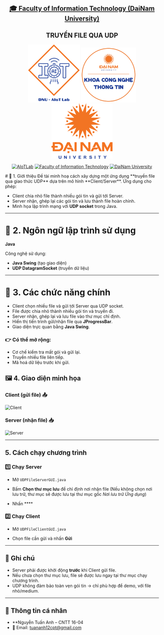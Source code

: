 <h2 align="center">
    <a href="https://dainam.edu.vn/vi/khoa-cong-nghe-thong-tin">
    🎓 Faculty of Information Technology (DaiNam University)
    </a>
</h2>
<h2 align="center">
    TRUYỀN FILE QUA UDP 
</h2>
<div align="center">
    <p align="center">
        <img src="docs/aiotlab_logo.png" alt="AIoTLab Logo" width="170"/>
        <img src="docs/fitdnu_logo.png" alt="AIoTLab Logo" width="180"/>
        <img src="docs/dnu_logo.png" alt="DaiNam University Logo" width="200"/>
    </p>

[![AIoTLab](https://img.shields.io/badge/AIoTLab-green?style=for-the-badge)](https://www.facebook.com/DNUAIoTLab)
[![Faculty of Information Technology](https://img.shields.io/badge/Faculty%20of%20Information%20Technology-blue?style=for-the-badge)](https://dainam.edu.vn/vi/khoa-cong-nghe-thong-tin)
[![DaiNam University](https://img.shields.io/badge/DaiNam%20University-orange?style=for-the-badge)](https://dainam.edu.vn)

</div>
# 📖 1. Giới thiệu
Đề tài minh hoạ cách xây dựng một ứng dụng **truyền file qua giao thức UDP** dựa trên mô hình **Client/Server**.  
Ứng dụng cho phép:

- Client chia nhỏ file thành nhiều gói tin và gửi tới Server.  
- Server nhận, ghép lại các gói tin và lưu thành file hoàn chỉnh.  
- Minh họa lập trình mạng với **UDP socket** trong Java.  

---

# 🔧 2. Ngôn ngữ lập trình sử dụng
**Java**

Công nghệ sử dụng:
- **Java Swing** (tạo giao diện)  
- **UDP DatagramSocket** (truyền dữ liệu)  

---

# 🚀 3. Các chức năng chính
- Client chọn nhiều file và gửi tới Server qua UDP socket.  
- File được chia nhỏ thành nhiều gói tin và truyền đi.  
- Server nhận, ghép lại và lưu file vào thư mục chỉ định.  
- Hiển thị tiến trình gửi/nhận file qua **JProgressBar**.  
- Giao diện trực quan bằng **Java Swing**.  

### 👉 Có thể mở rộng:
- Cơ chế kiểm tra mất gói và gửi lại.  
- Truyền nhiều file liên tiếp.  
- Mã hoá dữ liệu trước khi gửi.  

## 🖼️ 4. Giao diện minh họa

### Client (gửi file) 📤
![Client](https://raw.githubusercontent.com/<tên_tài_khoản>/<tên_repo>/main/docs/client.png)

### Server (nhận file) 📥
![Server](https://raw.githubusercontent.com/<tên_tài_khoản>/<tên_repo>/main/docs/server.png)

---

## 5. Cách chạy chương trình

### 1️⃣ Chạy Server
- Mở `UDPFileServerGUI.java`  
  
- Bấm **Chọn thư mục lưu** để chỉ định nơi nhận file (Nếu không chọn nơi lưu trữ, thư mục sẽ được lưu tại thư mục gốc *Nơi lưu trữ Ứng dụng*)  
- Nhấn ****

### 2️⃣ Chạy Client
- Mở `UDPFileClientGUI.java`  

- Chọn file cần gửi và nhấn **Gửi**

---

## 📌 Ghi chú
- Server phải được khởi động **trước** khi Client gửi file.  
- Nếu chưa chọn thư mục lưu, file sẽ được lưu ngay tại thư mục chạy chương trình.  
- UDP không đảm bảo toàn vẹn gói tin → chỉ phù hợp để demo, với file nhỏ/medium.  

---

## 👤 Thông tin cá nhân
- **Nguyễn Tuấn Anh – CNTT 16-04  
- 📧 Email: tuananh12cpt@gmail.com  


